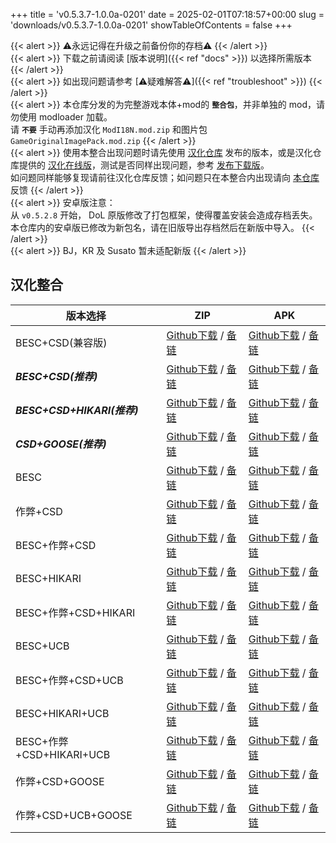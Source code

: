 +++
title = 'v0.5.3.7-1.0.0a-0201'
date = 2025-02-01T07:18:57+00:00
slug = 'downloads/v0.5.3.7-1.0.0a-0201'
showTableOfContents = false
+++

{{< alert >}}
⚠永远记得在升级之前备份你的存档⚠
{{< /alert >}}
<br>
{{< alert >}}
下载之前请阅读 [版本说明]({{< ref "docs" >}}) 以选择所需版本
{{< /alert >}}
<br>
{{< alert >}}
如出现问题请参考 [⚠疑难解答⚠]({{< ref "troubleshoot" >}})
{{< /alert >}}
<br>
{{< alert >}}
本仓库分发的为完整游戏本体+mod的 **`整合包`**，并非单独的 mod，请勿使用 modloader 加载。
<br>
请 **`不要`** 手动再添加汉化 `ModI18N.mod.zip` 和图片包 `GameOriginalImagePack.mod.zip`
{{< /alert >}}
<br>
{{< alert >}}
使用本整合出现问题时请先使用 [汉化仓库](https://github.com/Eltirosto/Degrees-of-Lewdity-Chinese-Localization) 发布的版本，或是汉化仓库提供的 [汉化在线版](https://eltirosto.github.io/Degrees-of-Lewdity-Chinese-Localization/)，测试是否同样出现问题，参考 [发布下载版](https://github.com/Eltirosto/Degrees-of-Lewdity-Chinese-Localization/blob/main/README.md#%E5%8F%91%E5%B8%83%E4%B8%8B%E8%BD%BD%E7%89%88)。
<br>
如问题同样能够复现请前往汉化仓库反馈；如问题只在本整合内出现请向 [本仓库](https://github.com/DoL-Lyra/Lyra/issues) 反馈
{{< /alert >}}
<br>
{{< alert >}}
安卓版注意：
<br>
从 `v0.5.2.8` 开始， DoL 原版修改了打包框架，使得覆盖安装会造成存档丢失。本仓库内的安卓版已修改为新包名，请在旧版导出存档然后在新版中导入。
{{< /alert >}}
<br>
{{< alert >}}
BJ，KR 及 Susato 暂未适配新版
{{< /alert >}}

## 汉化整合

|         版本选择          |                                                                                                                                                           ZIP                                                                                                                                                            |                                                                                                                                                           APK                                                                                                                                                            |
|---------------------------|--------------------------------------------------------------------------------------------------------------------------------------------------------------------------------------------------------------------------------------------------------------------------------------------------------------------------|--------------------------------------------------------------------------------------------------------------------------------------------------------------------------------------------------------------------------------------------------------------------------------------------------------------------------|
|BESC+CSD(兼容版)           |[Github下载](https://github.com/DoL-Lyra/Lyra/releases/download/v0.5.3.7-1.0.0a-0201/DoL-0.5.3.7-Lyra-1.0.0a-polyfill-cheat-csd-0201.zip ) / [备链](https://mirror.ghproxy.com/https://github.com/DoL-Lyra/Lyra/releases/download/v0.5.3.7-1.0.0a-0201/DoL-0.5.3.7-Lyra-1.0.0a-polyfill-cheat-csd-0201.zip )              |[Github下载](https://github.com/DoL-Lyra/Lyra/releases/download/v0.5.3.7-1.0.0a-0201/DoL-0.5.3.7-Lyra-1.0.0a-polyfill-cheat-csd-0201.apk ) / [备链](https://mirror.ghproxy.com/https://github.com/DoL-Lyra/Lyra/releases/download/v0.5.3.7-1.0.0a-0201/DoL-0.5.3.7-Lyra-1.0.0a-polyfill-cheat-csd-0201.apk )              |
|***BESC+CSD(推荐)***       |[Github下载](https://github.com/DoL-Lyra/Lyra/releases/download/v0.5.3.7-1.0.0a-0201/DoL-0.5.3.7-Lyra-1.0.0a-besc-csd-0201.zip ) / [备链](https://mirror.ghproxy.com/https://github.com/DoL-Lyra/Lyra/releases/download/v0.5.3.7-1.0.0a-0201/DoL-0.5.3.7-Lyra-1.0.0a-besc-csd-0201.zip )                                  |[Github下载](https://github.com/DoL-Lyra/Lyra/releases/download/v0.5.3.7-1.0.0a-0201/DoL-0.5.3.7-Lyra-1.0.0a-besc-csd-0201.apk ) / [备链](https://mirror.ghproxy.com/https://github.com/DoL-Lyra/Lyra/releases/download/v0.5.3.7-1.0.0a-0201/DoL-0.5.3.7-Lyra-1.0.0a-besc-csd-0201.apk )                                  |
|***BESC+CSD+HIKARI(推荐)***|[Github下载](https://github.com/DoL-Lyra/Lyra/releases/download/v0.5.3.7-1.0.0a-0201/DoL-0.5.3.7-Lyra-1.0.0a-besc-csd-hikari-0201.zip ) / [备链](https://mirror.ghproxy.com/https://github.com/DoL-Lyra/Lyra/releases/download/v0.5.3.7-1.0.0a-0201/DoL-0.5.3.7-Lyra-1.0.0a-besc-csd-hikari-0201.zip )                    |[Github下载](https://github.com/DoL-Lyra/Lyra/releases/download/v0.5.3.7-1.0.0a-0201/DoL-0.5.3.7-Lyra-1.0.0a-besc-csd-hikari-0201.apk ) / [备链](https://mirror.ghproxy.com/https://github.com/DoL-Lyra/Lyra/releases/download/v0.5.3.7-1.0.0a-0201/DoL-0.5.3.7-Lyra-1.0.0a-besc-csd-hikari-0201.apk )                    |
|***CSD+GOOSE(推荐)***      |[Github下载](https://github.com/DoL-Lyra/Lyra/releases/download/v0.5.3.7-1.0.0a-0201/DoL-0.5.3.7-Lyra-1.0.0a-csd-goose-0201.zip ) / [备链](https://mirror.ghproxy.com/https://github.com/DoL-Lyra/Lyra/releases/download/v0.5.3.7-1.0.0a-0201/DoL-0.5.3.7-Lyra-1.0.0a-csd-goose-0201.zip )                                |[Github下载](https://github.com/DoL-Lyra/Lyra/releases/download/v0.5.3.7-1.0.0a-0201/DoL-0.5.3.7-Lyra-1.0.0a-csd-goose-0201.apk ) / [备链](https://mirror.ghproxy.com/https://github.com/DoL-Lyra/Lyra/releases/download/v0.5.3.7-1.0.0a-0201/DoL-0.5.3.7-Lyra-1.0.0a-csd-goose-0201.apk )                                |
|BESC                       |[Github下载](https://github.com/DoL-Lyra/Lyra/releases/download/v0.5.3.7-1.0.0a-0201/DoL-0.5.3.7-Lyra-1.0.0a-besc-0201.zip ) / [备链](https://mirror.ghproxy.com/https://github.com/DoL-Lyra/Lyra/releases/download/v0.5.3.7-1.0.0a-0201/DoL-0.5.3.7-Lyra-1.0.0a-besc-0201.zip )                                          |[Github下载](https://github.com/DoL-Lyra/Lyra/releases/download/v0.5.3.7-1.0.0a-0201/DoL-0.5.3.7-Lyra-1.0.0a-besc-0201.apk ) / [备链](https://mirror.ghproxy.com/https://github.com/DoL-Lyra/Lyra/releases/download/v0.5.3.7-1.0.0a-0201/DoL-0.5.3.7-Lyra-1.0.0a-besc-0201.apk )                                          |
|作弊+CSD                   |[Github下载](https://github.com/DoL-Lyra/Lyra/releases/download/v0.5.3.7-1.0.0a-0201/DoL-0.5.3.7-Lyra-1.0.0a-cheat-csd-0201.zip ) / [备链](https://mirror.ghproxy.com/https://github.com/DoL-Lyra/Lyra/releases/download/v0.5.3.7-1.0.0a-0201/DoL-0.5.3.7-Lyra-1.0.0a-cheat-csd-0201.zip )                                |[Github下载](https://github.com/DoL-Lyra/Lyra/releases/download/v0.5.3.7-1.0.0a-0201/DoL-0.5.3.7-Lyra-1.0.0a-cheat-csd-0201.apk ) / [备链](https://mirror.ghproxy.com/https://github.com/DoL-Lyra/Lyra/releases/download/v0.5.3.7-1.0.0a-0201/DoL-0.5.3.7-Lyra-1.0.0a-cheat-csd-0201.apk )                                |
|BESC+作弊+CSD              |[Github下载](https://github.com/DoL-Lyra/Lyra/releases/download/v0.5.3.7-1.0.0a-0201/DoL-0.5.3.7-Lyra-1.0.0a-besc-cheat-csd-0201.zip ) / [备链](https://mirror.ghproxy.com/https://github.com/DoL-Lyra/Lyra/releases/download/v0.5.3.7-1.0.0a-0201/DoL-0.5.3.7-Lyra-1.0.0a-besc-cheat-csd-0201.zip )                      |[Github下载](https://github.com/DoL-Lyra/Lyra/releases/download/v0.5.3.7-1.0.0a-0201/DoL-0.5.3.7-Lyra-1.0.0a-besc-cheat-csd-0201.apk ) / [备链](https://mirror.ghproxy.com/https://github.com/DoL-Lyra/Lyra/releases/download/v0.5.3.7-1.0.0a-0201/DoL-0.5.3.7-Lyra-1.0.0a-besc-cheat-csd-0201.apk )                      |
|BESC+HIKARI                |[Github下载](https://github.com/DoL-Lyra/Lyra/releases/download/v0.5.3.7-1.0.0a-0201/DoL-0.5.3.7-Lyra-1.0.0a-besc-hikari-0201.zip ) / [备链](https://mirror.ghproxy.com/https://github.com/DoL-Lyra/Lyra/releases/download/v0.5.3.7-1.0.0a-0201/DoL-0.5.3.7-Lyra-1.0.0a-besc-hikari-0201.zip )                            |[Github下载](https://github.com/DoL-Lyra/Lyra/releases/download/v0.5.3.7-1.0.0a-0201/DoL-0.5.3.7-Lyra-1.0.0a-besc-hikari-0201.apk ) / [备链](https://mirror.ghproxy.com/https://github.com/DoL-Lyra/Lyra/releases/download/v0.5.3.7-1.0.0a-0201/DoL-0.5.3.7-Lyra-1.0.0a-besc-hikari-0201.apk )                            |
|BESC+作弊+CSD+HIKARI       |[Github下载](https://github.com/DoL-Lyra/Lyra/releases/download/v0.5.3.7-1.0.0a-0201/DoL-0.5.3.7-Lyra-1.0.0a-besc-cheat-csd-hikari-0201.zip ) / [备链](https://mirror.ghproxy.com/https://github.com/DoL-Lyra/Lyra/releases/download/v0.5.3.7-1.0.0a-0201/DoL-0.5.3.7-Lyra-1.0.0a-besc-cheat-csd-hikari-0201.zip )        |[Github下载](https://github.com/DoL-Lyra/Lyra/releases/download/v0.5.3.7-1.0.0a-0201/DoL-0.5.3.7-Lyra-1.0.0a-besc-cheat-csd-hikari-0201.apk ) / [备链](https://mirror.ghproxy.com/https://github.com/DoL-Lyra/Lyra/releases/download/v0.5.3.7-1.0.0a-0201/DoL-0.5.3.7-Lyra-1.0.0a-besc-cheat-csd-hikari-0201.apk )        |
|BESC+UCB                   |[Github下载](https://github.com/DoL-Lyra/Lyra/releases/download/v0.5.3.7-1.0.0a-0201/DoL-0.5.3.7-Lyra-1.0.0a-besc-ucb-0201.zip ) / [备链](https://mirror.ghproxy.com/https://github.com/DoL-Lyra/Lyra/releases/download/v0.5.3.7-1.0.0a-0201/DoL-0.5.3.7-Lyra-1.0.0a-besc-ucb-0201.zip )                                  |[Github下载](https://github.com/DoL-Lyra/Lyra/releases/download/v0.5.3.7-1.0.0a-0201/DoL-0.5.3.7-Lyra-1.0.0a-besc-ucb-0201.apk ) / [备链](https://mirror.ghproxy.com/https://github.com/DoL-Lyra/Lyra/releases/download/v0.5.3.7-1.0.0a-0201/DoL-0.5.3.7-Lyra-1.0.0a-besc-ucb-0201.apk )                                  |
|BESC+作弊+CSD+UCB          |[Github下载](https://github.com/DoL-Lyra/Lyra/releases/download/v0.5.3.7-1.0.0a-0201/DoL-0.5.3.7-Lyra-1.0.0a-besc-cheat-csd-ucb-0201.zip ) / [备链](https://mirror.ghproxy.com/https://github.com/DoL-Lyra/Lyra/releases/download/v0.5.3.7-1.0.0a-0201/DoL-0.5.3.7-Lyra-1.0.0a-besc-cheat-csd-ucb-0201.zip )              |[Github下载](https://github.com/DoL-Lyra/Lyra/releases/download/v0.5.3.7-1.0.0a-0201/DoL-0.5.3.7-Lyra-1.0.0a-besc-cheat-csd-ucb-0201.apk ) / [备链](https://mirror.ghproxy.com/https://github.com/DoL-Lyra/Lyra/releases/download/v0.5.3.7-1.0.0a-0201/DoL-0.5.3.7-Lyra-1.0.0a-besc-cheat-csd-ucb-0201.apk )              |
|BESC+HIKARI+UCB            |[Github下载](https://github.com/DoL-Lyra/Lyra/releases/download/v0.5.3.7-1.0.0a-0201/DoL-0.5.3.7-Lyra-1.0.0a-besc-hikari-ucb-0201.zip ) / [备链](https://mirror.ghproxy.com/https://github.com/DoL-Lyra/Lyra/releases/download/v0.5.3.7-1.0.0a-0201/DoL-0.5.3.7-Lyra-1.0.0a-besc-hikari-ucb-0201.zip )                    |[Github下载](https://github.com/DoL-Lyra/Lyra/releases/download/v0.5.3.7-1.0.0a-0201/DoL-0.5.3.7-Lyra-1.0.0a-besc-hikari-ucb-0201.apk ) / [备链](https://mirror.ghproxy.com/https://github.com/DoL-Lyra/Lyra/releases/download/v0.5.3.7-1.0.0a-0201/DoL-0.5.3.7-Lyra-1.0.0a-besc-hikari-ucb-0201.apk )                    |
|BESC+作弊+CSD+HIKARI+UCB   |[Github下载](https://github.com/DoL-Lyra/Lyra/releases/download/v0.5.3.7-1.0.0a-0201/DoL-0.5.3.7-Lyra-1.0.0a-besc-cheat-csd-hikari-ucb-0201.zip ) / [备链](https://mirror.ghproxy.com/https://github.com/DoL-Lyra/Lyra/releases/download/v0.5.3.7-1.0.0a-0201/DoL-0.5.3.7-Lyra-1.0.0a-besc-cheat-csd-hikari-ucb-0201.zip )|[Github下载](https://github.com/DoL-Lyra/Lyra/releases/download/v0.5.3.7-1.0.0a-0201/DoL-0.5.3.7-Lyra-1.0.0a-besc-cheat-csd-hikari-ucb-0201.apk ) / [备链](https://mirror.ghproxy.com/https://github.com/DoL-Lyra/Lyra/releases/download/v0.5.3.7-1.0.0a-0201/DoL-0.5.3.7-Lyra-1.0.0a-besc-cheat-csd-hikari-ucb-0201.apk )|
|作弊+CSD+GOOSE             |[Github下载](https://github.com/DoL-Lyra/Lyra/releases/download/v0.5.3.7-1.0.0a-0201/DoL-0.5.3.7-Lyra-1.0.0a-cheat-csd-goose-0201.zip ) / [备链](https://mirror.ghproxy.com/https://github.com/DoL-Lyra/Lyra/releases/download/v0.5.3.7-1.0.0a-0201/DoL-0.5.3.7-Lyra-1.0.0a-cheat-csd-goose-0201.zip )                    |[Github下载](https://github.com/DoL-Lyra/Lyra/releases/download/v0.5.3.7-1.0.0a-0201/DoL-0.5.3.7-Lyra-1.0.0a-cheat-csd-goose-0201.apk ) / [备链](https://mirror.ghproxy.com/https://github.com/DoL-Lyra/Lyra/releases/download/v0.5.3.7-1.0.0a-0201/DoL-0.5.3.7-Lyra-1.0.0a-cheat-csd-goose-0201.apk )                    |
|作弊+CSD+UCB+GOOSE         |[Github下载](https://github.com/DoL-Lyra/Lyra/releases/download/v0.5.3.7-1.0.0a-0201/DoL-0.5.3.7-Lyra-1.0.0a-cheat-csd-goose-ucb-0201.zip ) / [备链](https://mirror.ghproxy.com/https://github.com/DoL-Lyra/Lyra/releases/download/v0.5.3.7-1.0.0a-0201/DoL-0.5.3.7-Lyra-1.0.0a-cheat-csd-goose-ucb-0201.zip )            |[Github下载](https://github.com/DoL-Lyra/Lyra/releases/download/v0.5.3.7-1.0.0a-0201/DoL-0.5.3.7-Lyra-1.0.0a-cheat-csd-goose-ucb-0201.apk ) / [备链](https://mirror.ghproxy.com/https://github.com/DoL-Lyra/Lyra/releases/download/v0.5.3.7-1.0.0a-0201/DoL-0.5.3.7-Lyra-1.0.0a-cheat-csd-goose-ucb-0201.apk )            |
